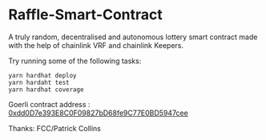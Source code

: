 # Raffle-Smart-Contract

A truly random, decentralised and autonomous lottery smart contract made with the help of chainlink VRF and chainlink Keepers.

Try running some of the following tasks:
```shell
yarn hardhat deploy
yarn hardaht test
yarn hardhat coverage
```
Goerli contract address : [0xdd0D7e393E8C0F09827bD68fe9C77E0BD5947cee](https://goerli.etherscan.io/address/0xdd0d7e393e8c0f09827bd68fe9c77e0bd5947cee#code)

Thanks: FCC/Patrick Collins
